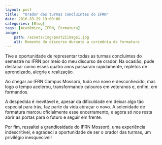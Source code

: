 ```yaml
---
layout: post
title:  "Orador das turmas concluintes do IFRN"
date: 2016-03-29 19:00:00
categories: [Blog]
tags: [Acadêmico, IFRN, Formatura]
image: 
    path: /assets/img/post21image1.jpg
    alt: Momento do discurso durante a cerimônia de formatura
---
```


Tive a oportunidade de representar todas as turmas concluintes do semestre no IFRN por meio do meu discurso de orador. Na ocasião, pude destacar como esses quatro anos passaram rapidamente, repletos de aprendizado, alegria e realização.

Ao chegar ao IFRN Campus Mossoró, tudo era novo e desconhecido, mas logo o tempo acelerou, transformando calouros em veteranos e, enfim, em formandos.

A despedida é inevitável e, apesar da dificuldade em deixar algo tão especial para trás, faz parte da vida abraçar o novo. A solenidade de formatura marcou oficialmente esse encerramento, e agora só nos resta abrir as portas para o futuro e seguir em frente.

Por fim, ressaltei a grandiosidade do IFRN Mossoró, uma experiência indescritível, e agradeci a oportunidade de ser o orador das turmas, um privilégio inesquecível!